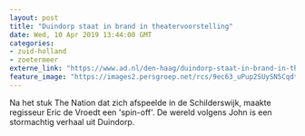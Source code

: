```yaml
---
layout: post
title: "Duindorp staat in brand in theatervoorstelling"
date: Wed, 10 Apr 2019 13:44:00 GMT
categories: 
- zuid-holland 
- zoetermeer 
externe_link: "https://www.ad.nl/den-haag/duindorp-staat-in-brand-in-theatervoorstelling~aa2eb6ce/"
feature_image: "https://images2.persgroep.net/rcs/9ec63_uPup2SUySN5CqdtuS62mk/diocontent/145158345/_fitwidth/400/?appId=21791a8992982cd8da851550a453bd7f&quality=0.7"
---
```


Na het stuk The Nation dat zich afspeelde in de Schilderswijk, maakte regisseur Eric de Vroedt een 'spin-off'. De wereld volgens John is een stormachtig verhaal uit Duindorp.
